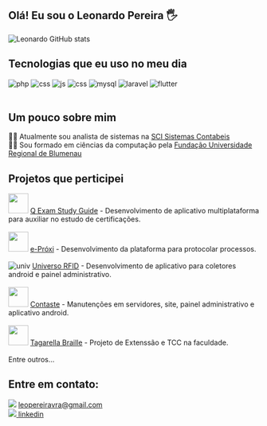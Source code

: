 ## Olá! Eu sou o Leonardo Pereira 🖐️

![Leonardo GitHub stats](https://github-readme-stats.vercel.app/api?username=LeoPereiraVra&show_icons=true&theme=dracula&count_private=true)

## Tecnologias que eu uso no meu dia

<div style="display: inline_block">
  <img align="center" alt="php" src="https://img.shields.io/badge/PHP-777BB4?style=for-the-badge&logo=php&logoColor=white" />
  <img align="center" alt="css" src="https://img.shields.io/badge/HTML-239120?style=for-the-badge&logo=html5&logoColor=white" />
  <img align="center" alt="js" src="https://img.shields.io/badge/JavaScript-F7DF1E?style=for-the-badge&logo=javascript&logoColor=black" />  
  <img align="center" alt="css" src="https://img.shields.io/badge/CSS-1572B6?&style=for-the-badge&logo=css3&logoColor=white" /> 
  <img align="center" alt="mysql" src="https://img.shields.io/badge/MySQL-4A4A55?style=for-the-badge&logo=mysql&logoColor=black" />
  <img align="center" alt="laravel" src="https://img.shields.io/badge/Laravel-FF2D20?style=for-the-badge&logo=laravel&logoColor=white" />
  <img align="center" alt="flutter" src="https://img.shields.io/badge/Flutter-02569B?style=for-the-badge&logo=flutter&logoColor=white" />
</div><br/>

## Um pouco sobre mim
👨‍💻 Atualmente sou analista de sistemas na <a href="https://sci.com.br">SCI Sistemas Contabeis</a> 
<br/>
👨‍🎓 Sou formado em ciências da computação pela <a href="https://www.furb.br/pt">Fundação Universidade Regional de Blumenau</a> 

## Projetos que perticipei
<div style="display: inline_block">
<img atl="braille" style="width:40px" src="https://user-images.githubusercontent.com/33332673/184521141-4549e420-cb23-4373-bfd3-6c9984ba0f94.png" />
<a href="https://play.google.com/store/apps/details?id=br.com.qexamstudyguide"> Q Exam Study Guide<a/> - Desenvolvimento de aplicativo multiplataforma para auxiliar no estudo de certificações.
</div><br/>
<div style="display: inline_block">
<img atl="braille" style="width:40px" src="https://user-images.githubusercontent.com/33332673/184521227-9977690e-e033-4a47-b732-d62722dd4cbc.png" />
<a href="https://eproxi.com.br/login"> e-Próxi<a/> - Desenvolvimento da plataforma para protocolar processos.
</div><br/>
<div style="display: inline_block">
<img alt="univ" src="https://user-images.githubusercontent.com/33332673/184520920-e64f1ce9-a9bb-4416-97d1-3ac2f07d4220.png" />
<a href="http://universorfid.com.br"> Universo RFID<a/> - Desenvolvimento de aplicativo para coletores android e painel administrativo.
</div><br/>
<div style="display: inline_block">
<img atl="contast" style="width:40px" src="https://user-images.githubusercontent.com/33332673/184520856-4a4c18e7-fe15-4cc0-892a-05dddc622234.png" />
<a href="https://contaste.com.br"> Contaste<a/> - Manutenções em servidores, site, painel administrativo e aplicativo android.
</div><br/>
<div style="display: inline_block">
<img atl="braille" style="width:40px" src="https://user-images.githubusercontent.com/33332673/184521025-84bf7de2-02fd-49ef-a607-236d9b5f5ae9.png" />
<a href="https://tecedufurb.github.io/braille/"> Tagarella Braille<a/> - Projeto de Extenssão e TCC na faculdade.
</div><br/>
Entre outros...

## Entre em contato:
<div style="display: inline_block">
<img src="https://img.shields.io/badge/Gmail-D14836?style=for-the-badge&logo=gmail&logoColor=white"/> 
<a href="leopereiravra@gmail.com"/> leopereiravra@gmail.com
</div>
<div style="display: inline_block">
<img src="https://img.shields.io/badge/LinkedIn-0077B5?style=for-the-badge&logo=linkedin&logoColor=white"/> 
<a href="https://www.linkedin.com/in/leonardop-vieira"/>linkedin
</div>
